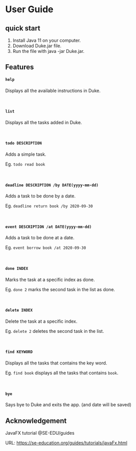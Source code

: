 # User Guide
## quick start
1. Install Java 11 on your computer.
2. Download Duke.jar file.
3. Run the file with java -jar Duke.jar.


## Features 
#### `help`
Displays all the available instructions in Duke.

<br/>

#### `list`
Displays all the tasks added in Duke.

<br/>

#### `todo DESCRIPTION`

Adds a simple task.

Eg. `todo read book`

<br/>

#### `deadline DESCRIPTION /by DATE(yyyy-mm-dd)`
Adds a task to be done by a date.

Eg. `deadline return book /by 2020-09-30`

<br/>

#### `event DESCRIPTION /at DATE(yyyy-mm-dd)`
Adds a task to be done at a date.

Eg. `event borrow book /at 2020-09-30`

<br/>

#### `done INDEX`
Marks the task at a specific index as done.

Eg. `done 2` marks the second task in the list as done.

<br/>

#### `delete INDEX`
Delete the task at a specific index.

Eg. `delete 2` deletes the second task in the list.

<br/>

#### `find KEYWORD`
Displays all the tasks that contains the key word.

Eg. `find book` displays all the tasks that contains `book`.

<br/>

#### `bye`
Says bye to Duke and exits the app. (and date will be saved)
## Acknowledgement
JavaFX tutorial @SE-EDU/guides

URL: https://se-education.org/guides/tutorials/javaFx.html
